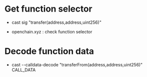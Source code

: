 # Get function selector
- cast sig "transfer(address,address,uint256)"

- openchain.xyz : check function selector

# Decode function data 
- cast --calldata-decode "transferFrom(address,address,uint256)" CALL_DATA